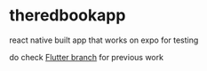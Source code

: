 # theredbookapp
react native built app that works on expo for testing

do check <a href = "https://github.com/anemoiastudios/theredbookapp/tree/flutter_previous">Flutter branch</a> for previous work
